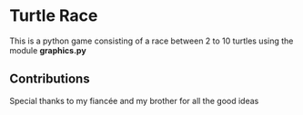 # Turtle Race
This is a python game consisting of a race between 2 to 10 turtles using the module **graphics.py**

## Contributions
Special thanks to my fiancée and my brother for all the good ideas